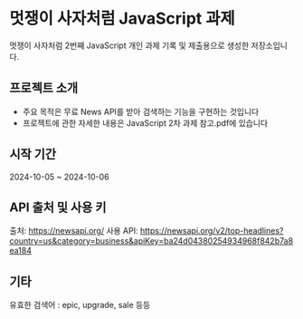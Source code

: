 # 멋쟁이 사자처럼 JavaScript 과제
멋쟁이 사자처럼 2번째 JavaScript 개인 과제 기록 및 제출용으로 생성한 저장소입니다.

## 프로젝트 소개
+ 주요 목적은 무료 News API를 받아 검색하는 기능을 구현하는 것입니다
+ 프로젝트에 관한 자세한 내용은 JavaScript 2차 과제 참고.pdf에 있습니다

## 시작 기간
2024-10-05 ~ 2024-10-06

## API 출처 및 사용 키
출처: https://newsapi.org/
사용 API: https://newsapi.org/v2/top-headlines?country=us&category=business&apiKey=ba24d04380254934968f842b7a8ea184

## 기타
유효한 검색어 : epic, upgrade, sale 등등